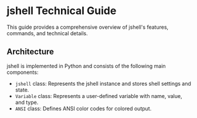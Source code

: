 # jshell Technical Guide

This guide provides a comprehensive overview of jshell's features, commands, and technical details.

## Architecture

jshell is implemented in Python and consists of the following main components:

- `jshell` class: Represents the jshell instance and stores shell settings and state.
- `Variable` class: Represents a user-defined variable with name, value, and type.
- `ANSI` class: Defines ANSI color codes for colored output.
